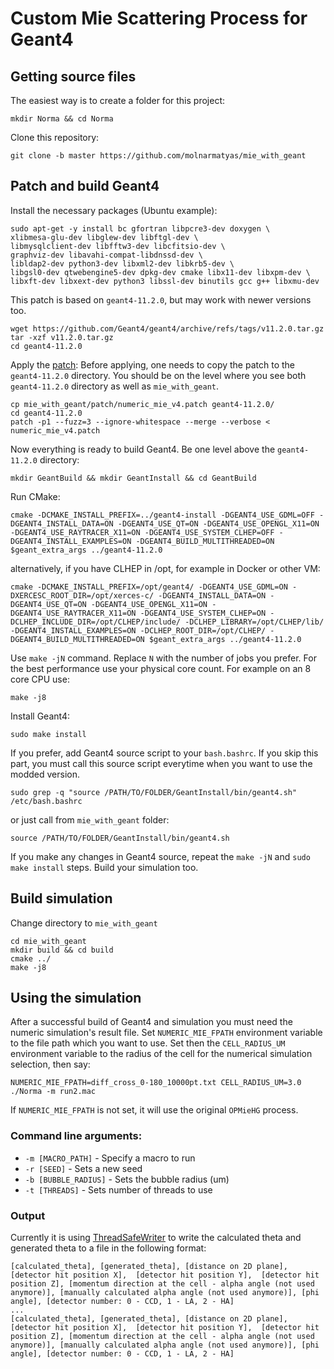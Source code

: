 # Custom Mie Scattering Process for Geant4

## Getting source files
The easiest way is to create a folder for this project:
```
mkdir Norma && cd Norma
```
Clone this repository:
```
git clone -b master https://github.com/molnarmatyas/mie_with_geant
```


## Patch and build Geant4
Install the necessary packages (Ubuntu example):
```
sudo apt-get -y install bc gfortran libpcre3-dev doxygen \
xlibmesa-glu-dev libglew-dev libftgl-dev \
libmysqlclient-dev libfftw3-dev libcfitsio-dev \
graphviz-dev libavahi-compat-libdnssd-dev \
libldap2-dev python3-dev libxml2-dev libkrb5-dev \
libgsl0-dev qtwebengine5-dev dpkg-dev cmake libx11-dev libxpm-dev \
libxft-dev libxext-dev python3 libssl-dev binutils gcc g++ libxmu-dev
```

This patch is based on `geant4-11.2.0`, but may work with newer versions too.
```
wget https://github.com/Geant4/geant4/archive/refs/tags/v11.2.0.tar.gz
tar -xzf v11.2.0.tar.gz
cd geant4-11.2.0
```

Apply the [patch](patch/numeric_mie_v4.patch):
Before applying, one needs to copy the patch to the `geant4-11.2.0` directory.
You should be on the level where you see both `geant4-11.2.0` directory as well as `mie_with_geant`.
```
cp mie_with_geant/patch/numeric_mie_v4.patch geant4-11.2.0/
cd geant4-11.2.0
patch -p1 --fuzz=3 --ignore-whitespace --merge --verbose < numeric_mie_v4.patch
```


Now everything is ready to build Geant4. Be one level above the `geant4-11.2.0` directory:
```
mkdir GeantBuild && mkdir GeantInstall && cd GeantBuild
```

Run CMake:
```
cmake -DCMAKE_INSTALL_PREFIX=../geant4-install -DGEANT4_USE_GDML=OFF -DGEANT4_INSTALL_DATA=ON -DGEANT4_USE_QT=ON -DGEANT4_USE_OPENGL_X11=ON -DGEANT4_USE_RAYTRACER_X11=ON -DGEANT4_USE_SYSTEM_CLHEP=OFF -DGEANT4_INSTALL_EXAMPLES=ON -DGEANT4_BUILD_MULTITHREADED=ON $geant_extra_args ../geant4-11.2.0
```
alternatively, if you have CLHEP in /opt, for example in Docker or other VM:
```
cmake -DCMAKE_INSTALL_PREFIX=/opt/geant4/ -DGEANT4_USE_GDML=ON -DXERCESC_ROOT_DIR=/opt/xerces-c/ -DGEANT4_INSTALL_DATA=ON -DGEANT4_USE_QT=ON -DGEANT4_USE_OPENGL_X11=ON -DGEANT4_USE_RAYTRACER_X11=ON -DGEANT4_USE_SYSTEM_CLHEP=ON -DCLHEP_INCLUDE_DIR=/opt/CLHEP/include/ -DCLHEP_LIBRARY=/opt/CLHEP/lib/ -DGEANT4_INSTALL_EXAMPLES=ON -DCLHEP_ROOT_DIR=/opt/CLHEP/ -DGEANT4_BUILD_MULTITHREADED=ON $geant_extra_args ../geant4-11.2.0
```

Use `make -jN` command. Replace `N` with the number of jobs you prefer. For the best performance use your physical core count. For example on an 8 core CPU use:
```
make -j8
```

Install Geant4:
```
sudo make install
```

If you prefer, add Geant4 source script to your `bash.bashrc`. If you skip this part, you must call this source script everytime when you want to use the modded version.
```
sudo grep -q "source /PATH/TO/FOLDER/GeantInstall/bin/geant4.sh" /etc/bash.bashrc
```
or just call from `mie_with_geant` folder:
```
source /PATH/TO/FOLDER/GeantInstall/bin/geant4.sh
```

If you make any changes in Geant4 source, repeat the `make -jN` and `sudo make install` steps. Build your simulation too.

## Build simulation
Change directory to `mie_with_geant`
```
cd mie_with_geant
mkdir build && cd build
cmake ../
make -j8
```

## Using the simulation
After a successful build of Geant4 and simulation you must need the numeric simulation's result file. Set `NUMERIC_MIE_FPATH` environment variable to the file path which you want to use. Set then the  `CELL_RADIUS_UM` environment variable to the radius of the cell for the numerical simulation selection, then say:
```
NUMERIC_MIE_FPATH=diff_cross_0-180_10000pt.txt CELL_RADIUS_UM=3.0 ./Norma -m run2.mac
```

If `NUMERIC_MIE_FPATH` is not set, it will use the original `OPMieHG` process.

### Command line arguments:
- `-m [MACRO_PATH]` - Specify a macro to run
- `-r [SEED]` - Sets a new seed
- `-b [BUBBLE_RADIUS]` - Sets the bubble radius (um)
- `-t [THREADS]` - Sets number of threads to use

### Output
Currently it is using [ThreadSafeWriter](include/ThreadSafeWriter.hh) to write the calculated theta and generated theta to a file in the following format:
```
[calculated_theta], [generated_theta], [distance on 2D plane], [detector hit position X],  [detector hit position Y],  [detector hit position Z], [momentum direction at the cell - alpha angle (not used anymore)], [manually calculated alpha angle (not used anymore)], [phi angle], [detector number: 0 - CCD, 1 - LA, 2 - HA] 
...
[calculated_theta], [generated_theta], [distance on 2D plane], [detector hit position X],  [detector hit position Y],  [detector hit position Z], [momentum direction at the cell - alpha angle (not used anymore)], [manually calculated alpha angle (not used anymore)], [phi angle], [detector number: 0 - CCD, 1 - LA, 2 - HA] 
```
